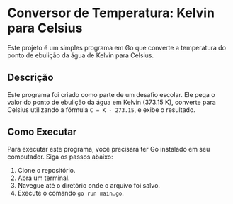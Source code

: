 # Conversor de Temperatura: Kelvin para Celsius

Este projeto é um simples programa em Go que converte a temperatura do ponto de ebulição da água de Kelvin para Celsius.

## Descrição

Este programa foi criado como parte de um desafio escolar. Ele pega o valor do ponto de ebulição da água em Kelvin (373.15 K), converte para Celsius utilizando a fórmula `C = K - 273.15`, e exibe o resultado.

## Como Executar

Para executar este programa, você precisará ter Go instalado em seu computador. Siga os passos abaixo:

1. Clone o repositório.
2. Abra um terminal.
3. Navegue até o diretório onde o arquivo foi salvo.
4. Execute o comando `go run main.go`.
